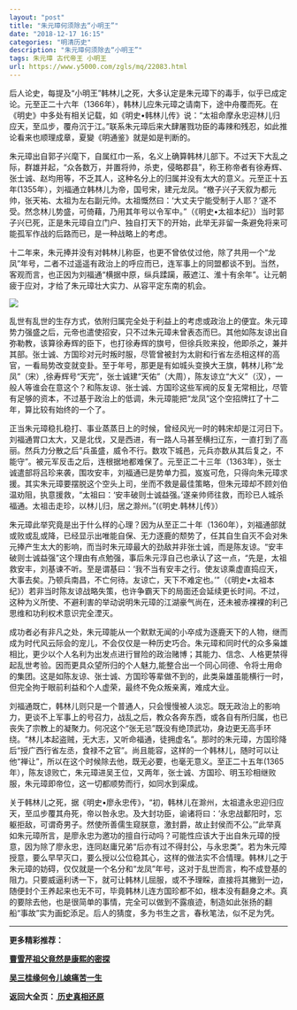 ```yaml
---
layout: "post"
title: "朱元璋何须除去“小明王”"
date: "2018-12-17 16:15"
categories: "明清历史"
description: "朱元璋何须除去“小明王”"
tags: 朱元璋 古代帝王 小明王
url: https://www.y5000.com/zgls/mq/22083.html
---
```






后人论史，每提及“小明王”韩林儿之死，大多认定是朱元璋下的毒手，似乎已成定论。元至正二十六年（1366年），韩林儿应朱元璋之请南下，途中舟覆而死。在《明史》中多处有相关记载，如《明史•韩林儿传》说：“太祖命摩永忠迎林儿归应天，至瓜步，覆舟沉于江。”联系朱元璋后来大肆屠戮功臣的毒辣和残忍，如此推论看来也顺理成章，夏變《明通鉴》就是如是判断的。

朱元璋出自郭子兴麾下，自属红巾一系，名义上确算韩林儿部下。不过天下大乱之际，群雄并起，“众各数万，并置将帅，杀吏，侵略郡县”，称王称帝者有徐寿辉、张士诚、赵均用等，不乏其人，这种名分上的归属并没有太大的意义。元至正十五年(1355年），刘福通立韩林儿为帝，国号宋，建元龙凤。“檄子兴子天叙为都元帅，张天祐、太祖为左右副元帅。太祖慨然曰：‘大丈夫宁能受制于人耶？’遂不受。然念林儿势盛，可倚藉，乃用其年号以令军中。”（《明史•太祖本纪》）当时郭子兴已死，正是朱元璋自立门户、独自打天下的开始，此举无非留一条避免将来可能孤军作战的后路而已，是一种战略上的考虑。

十二年来，朱元捧并没有对韩林儿称臣，也更不曾依仗过他，除了共用一个“龙凤”年号，二者不过遥遥有政治上的呼应而已，连军事上的同盟都谈不到。当然，客观而言，也正因为刘福通“横据中原，纵兵蹂躏，蔽遮江、淮十有余年”。让元朝疲于应对，才给了朱元璋壮大实力、从容平定东南的机会。

![](https://img.y5000.com/uploads/allimg/170527/11-1F52G4205A48.jpg)

乱世有乱世的生存方式，依附归属完全处于利益上的考虑或政治上的便宜。朱元璋势力强盛之后，元帝也遣使招安，只不过朱元璋未曾表态而巳。其他如陈友谅出自弥勒教，该算徐寿辉的臣下，也打徐寿辉的旗号，但徐兵败来投，他即杀之，兼并其部。张士诚、方国珍对元时叛时服，尽管曾被封为太尉和行省左丞相这样的高官，一看局势改变就变卦。至于年号，那更是有如城头变换大王旗，韩林儿称“龙凤”（宋）,徐寿辉号“天完”，张士诚建“天佑”（大周），陈友谅立“大义”（汉），一般人等谁会在意这个？和陈友谅、张士诚、方国珍这些军阀的反复无常相比，尽管有足够的资本，不过基于政治上的低调，朱元璋能把“龙凤”这个空招牌扛了十二年，算比较有始终的一个了。

正当朱元璋稳扎稳打、事业蒸蒸日上的时候，曾经风光一时的韩宋却是江河日下。刘福通胃口太大，又是北伐，又是西进，有一路人马甚至横扫辽东，一直打到了高丽。然兵力分散之后“兵虽盛，威令不行。数攻下城邑，元兵亦数从其后复之，不能守”。被元军反击之后，连根据地都难保了。元至正二十三年（1363年），张士诚遣部将吕珍来袭，围攻安丰，刘福通已是势单力孤，岌岌可危，只得向朱元璋求援。其实朱元璋要摆脱这个空头上司，坐而不救是最佳策略，但朱元璋却不顾刘伯温劝阻，执意援救，“太祖曰：‘安丰破则士诚益强。’遂亲帅师往救，而珍已人城杀福通。太祖击走珍，以林儿归，居之滁州。”(《明史.韩林儿传》）

朱元璋此举究竟是出于什么样的心理？因为从至正二十年（1360年），刘福通部就或败或乱或降，已经显示出唯能自保、无力逐鹿的颓势了，任其自生自灭不会对朱元捧产生太大的影响，而当时朱元璋最大的劲敌并非张士诚，而是陈友谅。“安丰破则士诚益强”这个理由有点勉强，事后朱元淳自己也承认了这一点，“先是，太祖救安丰，刘基谏不听。至是谓基曰：‘我不当有安丰之行。使友谅乘虚直捣应天，大事去矣。乃顿兵南昌，不亡何待。友谅亡，天下不难定也。’”（《明史•太祖本纪》）若非当时陈友谅战略失策，也许争霸天下的局面还会延续更长时间。不过，这种为义所使、不避利害的举动说明朱元璋的江湖豪气尚在，还未被赤裸裸的利己思维和功利权术意识完全湮灭。

成功者必有非凡之处，朱元璋能从一个默默无闻的小卒成为逐鹿天下的人物，继而成为时代风云际会的宠儿，不会仅仅是一种历史巧合。朱元璋和同时代的众多枭雄相比，更少以个人名利为出发点进行冒险的政治赌博；其能力、信念、人格更禁得起乱世考验。因而更具众望所归的个人魅力,能整合出一个同心同德、令将士用命的集团。这是如陈友谅、张士诚、方国珍等辈做不到的，此类枭雄虽能横行一时，但完全拘于眼前利益和个人虚荣，最终不免众叛亲离，难成大业。

刘福通既亡，韩林儿则只是一个普通人，只会慢慢被人淡忘。既无政治上的影响力，更谈不上军事上的号召力，战乱之后，教众各奔东西，或各自有所归属，也已丧失了宗教上的凝聚力。何况这个“张无忌”既没有绝顶武功，身边更无高手环绕。“林儿本起盗贼，无大志，又听命福通，徒拥虚名”。那时的朱元璋，方国珍降后“授广西行省左丞，食禄不之官”。尚且能容，这样的一个韩林儿，随时可以让他“禅让”，所以在这个时候除去他，既无必要，也毫无意义。至正二十五年(1365年），陈友谅败亡，朱元璋进吴王位，又两年，张士诚、方国珍、明玉珍相继败服，朱元璋即帝位，这一切都顺势而行，如同水到渠成。

关于韩林儿之死，据《明史•廖永忠传》，“初，韩林儿在滁州，太祖遣永忠迎归应天，至瓜步覆其舟死，帝以咎永忠。及大封功臣，谕诸将曰：‘永忠战鄱阳时，忘躯拒敌，可谓奇男子。然使所善儒生窥朕意，激封爵，故止封侯而不公。’”此举真如朱元璋所言，是廖永忠为邀功的擅自行动吗？可能性应该大于出自朱元璋的授意，因为除了廖永忠，连同赵庸兄弟“后亦有过不得封公，与永忠类”。若为朱元障授意，要么早早灭口，要么授以公位稳其心，这样的做法实不合情理。韩林儿之于朱元璋的妨碍，仅仅就是一个名分和“龙凤”年号，这对于乱世而言，构不成登基的阻力。只要威逼利诱一下，就可让韩林儿屈服，或不予理睬，直接将其撇到一边，随便封个王养起来也无不可，毕竟韩林儿连方国珍都不如，根本没有翻身之术。真的要除去他，也是很简单的事情，完全可以做到不露痕迹，制造如此张扬的翻船“事故”实为画蛇添足。后人的猜度，多为书生之言，春秋笔法，似不足为凭。

* * *

**更多精彩推荐：**

**[曹雪芹祖父竟然是康熙的密探](https://www.y5000.com/zgls/mq/22084.html)**

**[吴三桂缘何令儿媳痛苦一生](https://www.y5000.com/zgls/mq/22095.html)**

**返回大全页：[ 历史真相还原](https://www.y5000.com/zgls/22286.html)**
